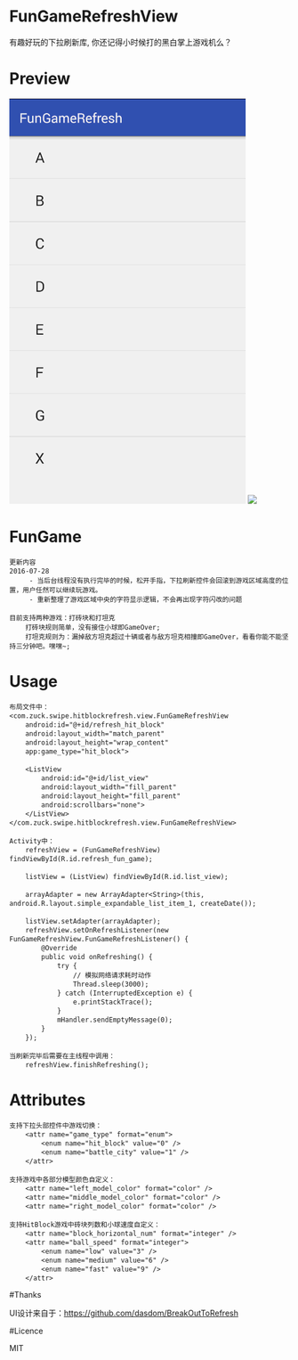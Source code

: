 # FunGameRefreshView
有趣好玩的下拉刷新库, 你还记得小时候打的黑白掌上游戏机么？

# Preview

<img src="preview/HitBlock.gif"/>
<img src="preview/BattleCity.gif"/>

# FunGame
    更新内容
    2016-07-28
         - 当后台线程没有执行完毕的时候，松开手指，下拉刷新控件会回滚到游戏区域高度的位置，用户任然可以继续玩游戏。
         - 重新整理了游戏区域中央的字符显示逻辑，不会再出现字符闪改的问题

    目前支持两种游戏：打砖块和打坦克
        打砖块规则简单，没有接住小球即GameOver;
        打坦克规则为：漏掉敌方坦克超过十辆或者与敌方坦克相撞即GameOver，看看你能不能坚持三分钟吧。嘿嘿~;

# Usage

    布局文件中：
    <com.zuck.swipe.hitblockrefresh.view.FunGameRefreshView
        android:id="@+id/refresh_hit_block"
        android:layout_width="match_parent"
        android:layout_height="wrap_content"
        app:game_type="hit_block">

        <ListView
            android:id="@+id/list_view"
            android:layout_width="fill_parent"
            android:layout_height="fill_parent"
            android:scrollbars="none">
        </ListView>
    </com.zuck.swipe.hitblockrefresh.view.FunGameRefreshView>

    Activity中：
        refreshView = (FunGameRefreshView) findViewById(R.id.refresh_fun_game);

        listView = (ListView) findViewById(R.id.list_view);

        arrayAdapter = new ArrayAdapter<String>(this, android.R.layout.simple_expandable_list_item_1, createDate());

        listView.setAdapter(arrayAdapter);
        refreshView.setOnRefreshListener(new FunGameRefreshView.FunGameRefreshListener() {
            @Override
            public void onRefreshing() {
                try {
                    // 模拟网络请求耗时动作
                    Thread.sleep(3000);
                } catch (InterruptedException e) {
                    e.printStackTrace();
                }
                mHandler.sendEmptyMessage(0);
            }
        });

    当刷新完毕后需要在主线程中调用：
        refreshView.finishRefreshing();

# Attributes

    支持下拉头部控件中游戏切换：
        <attr name="game_type" format="enum">
            <enum name="hit_block" value="0" />
            <enum name="battle_city" value="1" />
        </attr>

    支持游戏中各部分模型颜色自定义：
        <attr name="left_model_color" format="color" />
        <attr name="middle_model_color" format="color" />
        <attr name="right_model_color" format="color" />

    支持HitBlock游戏中砖块列数和小球速度自定义：
        <attr name="block_horizontal_num" format="integer" />
        <attr name="ball_speed" format="integer">
            <enum name="low" value="3" />
            <enum name="medium" value="6" />
            <enum name="fast" value="9" />
        </attr>

#Thanks

UI设计来自于：https://github.com/dasdom/BreakOutToRefresh

#Licence

MIT



